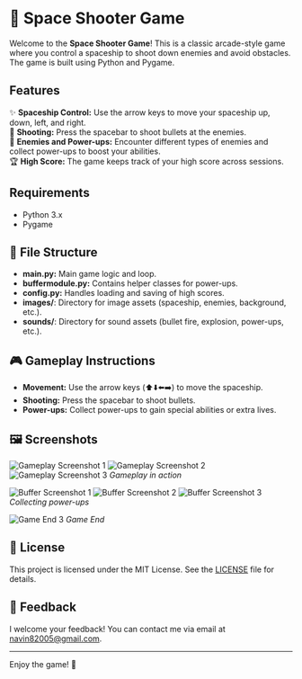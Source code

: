 # 🚀 Space Shooter Game

Welcome to the **Space Shooter Game**! This is a classic arcade-style game where you control a spaceship to shoot down enemies and avoid obstacles. The game is built using Python and Pygame.

## Features

✨ **Spaceship Control:** Use the arrow keys to move your spaceship up, down, left, and right.  
🔫 **Shooting:** Press the spacebar to shoot bullets at the enemies.  
👾 **Enemies and Power-ups:** Encounter different types of enemies and collect power-ups to boost your abilities.  
🏆 **High Score:** The game keeps track of your high score across sessions.

## Requirements

- Python 3.x
- Pygame

## 📁 File Structure

- **main.py:** Main game logic and loop.
- **buffermodule.py:** Contains helper classes for power-ups.
- **config.py:** Handles loading and saving of high scores.
- **images/**: Directory for image assets (spaceship, enemies, background, etc.).
- **sounds/**: Directory for sound assets (bullet fire, explosion, power-ups, etc.).

## 🎮 Gameplay Instructions

- **Movement:** Use the arrow keys (⬆️⬇️⬅️➡️) to move the spaceship.
- **Shooting:** Press the spacebar to shoot bullets.
- **Power-ups:** Collect power-ups to gain special abilities or extra lives.

## 🖼️ Screenshots

![Gameplay Screenshot 1](https://github.com/Navin82005/TempRepo/blob/main/SpaceShooter/fire-arm.jpg)
![Gameplay Screenshot 2](https://github.com/Navin82005/TempRepo/blob/main/SpaceShooter/enemy-fire.jpg)
![Gameplay Screenshot 3](https://github.com/Navin82005/TempRepo/blob/main/SpaceShooter/dule-space-craft-attack.jpg)
*Gameplay in action*

![Buffer Screenshot 1](https://github.com/Navin82005/TempRepo/blob/main/SpaceShooter/buffer-life.jpg)
![Buffer Screenshot 2](https://github.com/Navin82005/TempRepo/blob/main/SpaceShooter/buffer-shield.jpg)
![Buffer Screenshot 3](https://github.com/Navin82005/TempRepo/blob/main/SpaceShooter/buffer-speed.jpg)
*Collecting power-ups*

![Game End 3](https://github.com/Navin82005/TempRepo/blob/main/SpaceShooter/game-end.jpg)
*Game End*

## 📜 License

This project is licensed under the MIT License. See the [LICENSE](License.txt) file for details.

## 💬 Feedback

I welcome your feedback! You can contact me via email at navin82005@gmail.com.

---

Enjoy the game! 🎉
